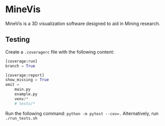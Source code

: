 # MineVis

MineVis is a 3D visualization software designed to aid in Mining research.

## Testing

Create a `.coveragerc` file with the following content:

```python
[coverage:run]
branch = True

[coverage:report]
show_missing = True
omit = 
    main.py
    example.py
    venv/*
    # tests/*

```

Run the following command: `python -m pytest --cov=.`
Alternatively, run `./run_tests.sh`

